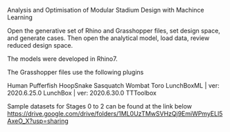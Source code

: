Analysis and Optimisation of Modular Stadium Design with Machince Learning

Open the generative set of Rhino and Grasshopper files, set design space, and generate cases. 
Then open the analytical model, load data, review reduced design space.

The models were developed in Rhino7.

The Grasshopper files use the following plugins

Human 
Pufferfish 
HoopSnake 
Sasquatch 
Wombat 
Toro 
LunchBoxML | ver: 2020.6.25.0
LunchBox | ver: 2020.6.30.0
TTToolbox

Sample datasets for Stages 0 to 2 can be found at the link below
https://drive.google.com/drive/folders/1ML0UzTMwSVHzQj9EmiWPmyELl5AxeO_X?usp=sharing

